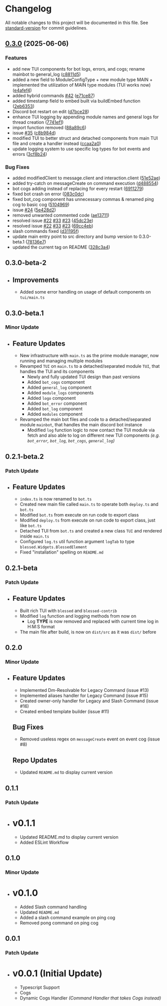 # Changelog

All notable changes to this project will be documented in this file. See [standard-version](https://github.com/conventional-changelog/standard-version) for commit guidelines.

## [0.3.0](https://github.com/Maghish/Dis-Cogs/compare/v0.2.1...v0.3.0) (2025-06-06)


### Features

* add new TUI components for bot logs, errors, and cogs; rename mainbot to general_log ([c8811d5](https://github.com/Maghish/Dis-Cogs/commit/c8811d58e7ae2e8afd8f083b4d1f180da6a3f865))
* added a new field to ModuleConfigType + new module type MAIN + implemented the utilization of MAIN type modules (TUI works now) ([e4afef4](https://github.com/Maghish/Dis-Cogs/commit/e4afef4387755caeb8bfbad9d62a75f309284d01))
* added hybrid commands [#42](https://github.com/Maghish/Dis-Cogs/issues/42) ([e71ce87](https://github.com/Maghish/Dis-Cogs/commit/e71ce87859be4658ad2cd264828fa266018b31cf))
* added timestamp field to embed built via buildEmbed function ([2eb6353](https://github.com/Maghish/Dis-Cogs/commit/2eb63538c5e440c033d06c460b1626b7fe4b2c2f))
* Discord bot restart on edit ([d7bce28](https://github.com/Maghish/Dis-Cogs/commit/d7bce2856f6ca27b7b564990daf59a28fc4f587c))
* enhance TUI logging by appending module names and general logs for thread creation ([7741ef1](https://github.com/Maghish/Dis-Cogs/commit/7741ef1506ad9299b1c25dc360df11bc901f447e))
* import function removed ([88a89c6](https://github.com/Maghish/Dis-Cogs/commit/88a89c68c92e61eb74248d34c8d28fa483accd80))
* issue [#35](https://github.com/Maghish/Dis-Cogs/issues/35) ([c8b984d](https://github.com/Maghish/Dis-Cogs/commit/c8b984d58890af5cb80c52206799917f53596fa8))
* modified TUI to better struct and detached components from main TUI file and create a handler instead ([ccaa2a0](https://github.com/Maghish/Dis-Cogs/commit/ccaa2a0074d2c0beb343ad742df164a149d664e9))
* update logging system to use specific log types for bot events and errors ([3cf8b24](https://github.com/Maghish/Dis-Cogs/commit/3cf8b24bf574d7c20c50b9862e6cfd4f64694daf))


### Bug Fixes

* added modifiedClient to message.client and interaction.client ([51e52ae](https://github.com/Maghish/Dis-Cogs/commit/51e52aefddba51d6f11ef5c00b76fe4ef183fc26))
* added try-catch on messageCreate on command execution ([d488554](https://github.com/Maghish/Dis-Cogs/commit/d488554cfd63e9a40b4d398dd7d07a76ada546d7))
* bot cogs adding instead of replacing for every restart ([6911279](https://github.com/Maghish/Dis-Cogs/commit/6911279281cfcce8f83e451f97daa1d7fe99769b))
* fixed bot crash on error ([083c0dc](https://github.com/Maghish/Dis-Cogs/commit/083c0dc34ea5abc0a39ec6c11941e434d6eff2bc))
* fixed bot_cog component has unnecessary commas & renamed ping cog to basic cog ([5104969](https://github.com/Maghish/Dis-Cogs/commit/5104969ffd59347144ab0826564299cd2cfdc76d))
* issue [#24](https://github.com/Maghish/Dis-Cogs/issues/24) ([5e428d2](https://github.com/Maghish/Dis-Cogs/commit/5e428d21b7f5f59a5aa5313a645cea744599152f))
* removed unwanted commented code ([ae13711](https://github.com/Maghish/Dis-Cogs/commit/ae13711c6b66f2460b6b35e7bcbdffee11751741))
* resolved issue [#22](https://github.com/Maghish/Dis-Cogs/issues/22) [#33](https://github.com/Maghish/Dis-Cogs/issues/33)  [#23](https://github.com/Maghish/Dis-Cogs/issues/23) ([45dc23e](https://github.com/Maghish/Dis-Cogs/commit/45dc23e22b861477682020905ab7e05387134642))
* resolved issue [#22](https://github.com/Maghish/Dis-Cogs/issues/22) [#33](https://github.com/Maghish/Dis-Cogs/issues/33) [#23](https://github.com/Maghish/Dis-Cogs/issues/23) ([69cc4eb](https://github.com/Maghish/Dis-Cogs/commit/69cc4ebf9c1ca9bbd7d6684b24dc379e56c2b881))
* slash commands fixed ([d31195f](https://github.com/Maghish/Dis-Cogs/commit/d31195fec82473afc5edeb7058558b19df60b0a3))
* update main entry point to src directory and bump version to 0.3.0-beta.1 ([78136e7](https://github.com/Maghish/Dis-Cogs/commit/78136e7a3e152dd9f747191a6f2717e7fb650c67))
* updated the current tag on README ([328c3a4](https://github.com/Maghish/Dis-Cogs/commit/328c3a49bf40b6a93b101e53f78b511ad996a0dc))

## 0.3.0-beta-2

- ## Improvements

  - Added some error handling on usage of default components on `tui/main.ts`

## 0.3.0-beta.1

### Minor Update

- ## Feature Updates

  - New infrastructure with `main.ts` as the prime module manager, now running and managing multiple modules
  - Revamped `TUI` on `main.ts` to a detached/separated module `TUI`, that handles the TUI and its components
    - Newly and fully updated TUI design than past versions
    - Added `bot_cogs` component
    - Added `general_log` component
    - Added `module_logs` components
    - Added `logo` component
    - Added `bot_error` component
    - Added `bot_log` component
    - Added `modules` component
  - Revamped the main bot files and code to a detached/separated module `mainbot`, that handles the main discord bot instance
    - Modified `log` function logic to now contact the TUI module via fetch and also able to log on different new TUI components _(e.g. `bot_error`, `bot_log`, `bot_cogs`, `general_log`)_

## 0.2.1-beta.2

### Patch Update

- ## Feature Updates

  - `index.ts` is now renamed to `bot.ts`
  - Created new main file called `main.ts` to operate both `deploy.ts` and `bot.ts`
  - Modified `bot.ts` from execute on run code to export class
  - Modified `deploy.ts` from execute on run code to export class, just like `bot.ts`
  - Detached TUI from `bot.ts` and created a new class `TUI` and rendered inside `main.ts`
  - Configured `log.ts` util function argument `logTab` to type `blessed.Widgets.BlessedElement`
  - Fixed "installation" spelling on `README.md`

## 0.2.1-beta

### Patch Update

- ## Feature Updates

  - Built rich TUI with `blessed` and `blessed-contrib`
  - Modified `log` function and logging methods from now on
    - Log **TYPE** is now removed and replaced with current time log in H:M:S format
  - The main file after build, is now on `dist/src` as it was `dist/` before

## 0.2.0

### Minor Update

- ## Feature Updates

  - Implemented Dm-Resolvable for Legacy Command (issue #13)
  - Implemented aliases handler for Legacy Command (issue #15)
  - Created owner-only handler for Legacy and Slash Command (issue #16)
  - Created embed template builder (issue #11)

  ## Bug Fixes

  - Removed useless regex on `messageCreate` event on event cog (issue #8)

  ## Repo Updates

  - Updated `README.md` to display current version

## 0.1.1

### Patch Update

- # v0.1.1

  - Updated README.md to display current version
  - Added ESLint Workflow

## 0.1.0

### Minor Update

- # v0.1.0

  - Added Slash command handling
  - Updated `README.md`
  - Added a slash command example on ping cog
  - Removed pong command on ping cog

## 0.0.1

### Patch Update

- # v0.0.1 (Initial Update)

  - Typescript Support
  - Cogs
  - Dynamic Cogs Handler _(Command Handler that takes Cogs instead)_
